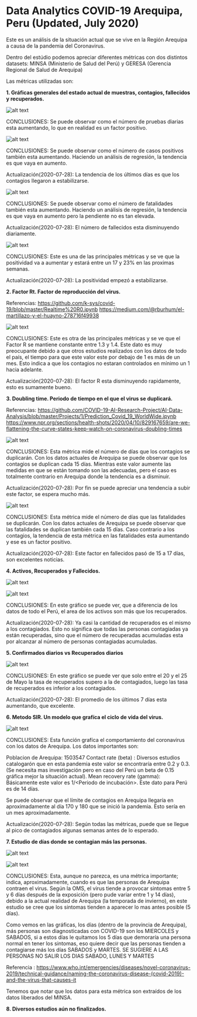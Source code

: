 Data Analytics COVID-19 Arequipa, Peru (Updated, July 2020)
=============

Este es un análisis de la situación actual que se vive en la Región Arequipa a causa de la pandemia del Coronavirus.

Dentro del estúdio podemos apreciar diferentes métricas con dos distintos datasets: MINSA (Ministerio de Salud del Perú) y GERESA (Gerencia Regional de Salud de Arequipa)

Las métricas utilizadas son:

**1. Gráficas generales del estado actual de muestras, contagios, fallecidos y recuperados.**

![alt text](https://github.com/MilerDiazZevallos/Arequipa-Covid-19/blob/master/images/image_1.png)

CONCLUSIONES: Se puede observar como el número de pruebas diarias esta aumentando, lo que en realidad es un factor positivo.

![alt text](https://github.com/MilerDiazZevallos/Arequipa-Covid-19/blob/master/images/image_2.png)

CONCLUSIONES: Se puede observar como el número de casos positivos también esta aumentando. Haciendo un análisis de regresión, la tendencia es que vaya en aumento.

Actualización(2020-07-28): La tendencia de los últimos días es que los contagios llegaron a estabilizarse.

![alt text](https://github.com/MilerDiazZevallos/Arequipa-Covid-19/blob/master/images/image_3.png)

CONCLUSIONES: Se puede observar como el número de fatalidades también esta aumentando. Haciendo un análisis de regresión, la tendencia es que vaya en aumento pero la pendiente no es tan elevada.

Actualización(2020-07-28): El número de fallecidos esta disminuyendo diariamente.

![alt text](https://github.com/MilerDiazZevallos/Arequipa-Covid-19/blob/master/images/image_4.png)

CONCLUSIONES: Este es una de las principales métricas y se ve que la positividad va a aumentar y estará entre un 17 y 23% en las proximas semanas.

Actualización(2020-07-28): La positividad empezó a estabilizarse.

**2. Factor Rt. Factor de reproducción del virus.**

Referencias:
https://github.com/k-sys/covid-19/blob/master/Realtime%20R0.ipynb
https://medium.com/@rburhum/el-martillazo-y-el-huayno-278716f49938

![alt text](https://github.com/MilerDiazZevallos/Arequipa-Covid-19/blob/master/images/image_5.png)

CONCLUSIONES: Este es otra de las principales métricas y se ve que el Factor R se mantiene constante entre 1.3 y 1.4. Este dato es muy preocupante debido a que otros estudios realizados con los datos de todo el país, el tiempo para que este valor este por debajo de 1 es más de un mes. Esto indica a que los contagios no estaran controlados en mínimo un 1 hacia adelante.

Actualización(2020-07-28): El factor R esta disminuyendo rapidamente, esto es sumamente bueno.

**3. Doubling time. Periodo de tiempo en el que el virus se duplicará.**

Referencias:
https://github.com/COVID-19-AI-Research-Project/AI-Data-Analysis/blob/master/Projects/1/Prediction_Covid_19_WorldWide.ipynb
https://www.npr.org/sections/health-shots/2020/04/10/829167659/are-we-flattening-the-curve-states-keep-watch-on-coronavirus-doubling-times

![alt text](https://github.com/MilerDiazZevallos/Arequipa-Covid-19/blob/master/images/image_6.png)

CONCLUSIONES: Esta métrica mide el número de días que los contagios se duplicarán. Con los datos actuales de Arequipa se puede observar que los contagios se duplican cada 15 días. Mientras este valor aumente las medidas en que se están tomando son las adecuadas, pero el caso es totalmente contrario en Arequipa donde la tendencia es a disminuir.

Actualización(2020-07-28): Por fin se puede apreciar una tendencia a subir este factor, se espera mucho más.

![alt text](https://github.com/MilerDiazZevallos/Arequipa-Covid-19/blob/master/images/image_7.png)

CONCLUSIONES: Esta métrica mide el número de días que las fatalidades se duplicarán. Con los datos actuales de Arequipa se puede observar que las fatalidades se duplican también cada 15 días. Caso contrario a los contagios, la tendencia de esta métrica en las fatalidades esta aumentando y ese es un factor positivo.

Actualización(2020-07-28): Este factor en fallecidos pasó de 15 a 17 días, son excelentes noticias.

**4. Activos, Recuperados y Fallecidos.**

![alt text](https://github.com/MilerDiazZevallos/Arequipa-Covid-19/blob/master/images/image_8.png)

![alt text](https://github.com/MilerDiazZevallos/Arequipa-Covid-19/blob/master/images/image_9.png)

CONCLUSIONES: En este gráfico se puede ver, que a diferencia de los datos de todo el Perú, el area de los activos son más que los recuperados.

Actualización(2020-07-28): Ya casi la cantidad de recuperados es el mismo a los contagiados. Esto no significa que todas las personas contagiadas ya están recuperadas, sino que el número de recuperadas acumuladas esta por alcanzar al número de personas contagiadas acumuladas.

**5. Confirmados diarios vs Recuperados diarios**

![alt text](https://github.com/MilerDiazZevallos/Arequipa-Covid-19/blob/master/images/image_10.png)

CONCLUSIONES: En este gráfico se puede ver que solo entre el 20 y el 25 de Mayo la tasa de recuperados supero a la de contagiados, luego las tasa de recuperados es inferior a los contagiados.

Actualización(2020-07-28): El promedio de los últimos 7 días esta aumentando, que excelente.

**6. Metodo SIR. Un modelo que grafíca el ciclo de vida del virus.**

![alt text](https://github.com/MilerDiazZevallos/Arequipa-Covid-19/blob/master/images/image_11.png)

CONCLUSIONES: Esta función grafíca el comportamiento del coronavirus con los datos de Arequipa. Los datos importantes son:

Poblacion de Arequipa: 1503547
Contact rate (beta) : Diversos estudios catalogarón que en esta pandemia este valor se encontraría entre 0.2 y 0.3. (Se necesita mas investigación pero en caso del Perú un beta de 0.15 gráfica mejor la situación actual).
Mean recovery rate (gamma): Básicamente este valor es 1/<Periodo de incubación>. Este dato para Perú es de 14 días.

Se puede observar que el límite de contagios en Arequipa llegaría en aproximadamente al día 170 y 180 que se inició la pandemia. Esto sería en un mes aproximadamente.

Actualización(2020-07-28): Según todas las métricas, puede que se llegue al pico de contagiados algunas semanas antes de lo esperado.

**7. Estudio de días donde se contagian más las personas.**

![alt text](https://github.com/MilerDiazZevallos/Arequipa-Covid-19/blob/master/images/image_12.png)

![alt text](https://github.com/MilerDiazZevallos/Arequipa-Covid-19/blob/master/images/image_13.png)

CONCLUSIONES: Esta, aunque no parezca, es una métrica importante; indica, aproximadamente, cuando es que las personas de Arequipa contraen el virus. Según la OMS, el virus tiende a provocar sintomas entre 5 y 6 días después de la exposición (pero pude variar entre 1 y 14 días), debido a la actual realidad de Arequipa (la temporada de invierno), en este estudio se cree que los sintomas tienden a aparecer lo mas antes posible (5 días).

Como vemos en las gráficas, los días (dentro de la provincia de Arequipa), más personas son diagnosticadas con COVID-19 son los MIERCOLES y SABADOS, si a estos días le quitamos los 5 días que demoraría una persona normal en tener los sintomas, eso quiere decir que las personas tienden a contagiarse más los días SABADOS y MARTES. SE SUGIERE A LAS PERSONAS NO SALIR LOS DIAS SABADO, LUNES Y MARTES

Referencia : https://www.who.int/emergencies/diseases/novel-coronavirus-2019/technical-guidance/naming-the-coronavirus-disease-(covid-2019)-and-the-virus-that-causes-it

Tenemos que notar que los datos para esta métrica son extraídos de los datos liberados del MINSA.

**8. Diversos estudios aún no finalizados.**

